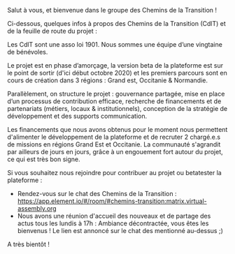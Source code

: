 Salut à vous, et bienvenue dans le groupe des Chemins de la Transition !

Ci-dessous, quelques infos à propos des Chemins de la Transition (CdlT) et de la feuille de route du projet :

Les CdlT sont une asso loi 1901. Nous sommes une équipe d’une vingtaine de bénévoles.

Le projet est en phase d’amorçage, la version beta de la plateforme est sur le point de sortir (d'ici début octobre 2020) et les premiers parcours sont en cours de création dans 3 régions : Grand est, Occitanie & Normandie.

Parallèlement, on structure le projet : gouvernance partagée, mise en place d’un processus de contribution efficace, recherche de financements et de partenariats (métiers, locaux & institutionnels), conception de la stratégie de développement et des supports communication.

Les financements que nous avons obtenus pour le moment nous permettent d'alimenter le développement de la plateforme et de recruter 2 chargé.e.s de missions en régions Grand Est et Occitanie. La communauté s'agrandit par ailleurs de jours en jours, grâce à un engouement fort autour du projet, ce qui est très bon signe.

Si vous souhaitez nous rejoindre pour contribuer au projet ou betatester la plateforme :

- Rendez-vous sur le chat des Chemins de la Transition : https://app.element.io/#/room/#chemins-transition:matrix.virtual-assembly.org
- Nous avons une réunion d'accueil des nouveaux et de partage des actus tous les lundis à 17h : Ambiance décontractée, vous êtes les bienvenus ! Le lien est annoncé sur le chat des mentionné au-dessus ;)

A très bientôt !
